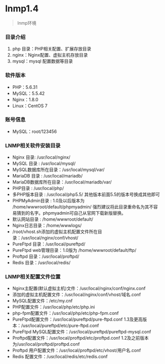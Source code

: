 # lnmp1.4
> lnmp环境

### 目录介绍
1. php 目录：PHP相关配置、扩展存放目录
2. nginx：Nginx配置、虚拟主机存放目录
3. mysql：mysql 配置数据等目录

### 软件版本
* PHP：5.6.31
* MySQL：5.5.42
* Nginx：1.8.0
* Linux：CentOS 7

### 账号信息
* MySQL：root/123456

### LNMP相关软件安装目录
* Nginx 目录: /usr/local/nginx/
* MySQL 目录 : /usr/local/mysql/
* MySQL数据库所在目录：/usr/local/mysql/var/
* MariaDB 目录 : /usr/local/mariadb/
* MariaDB数据库所在目录：/usr/local/mariadb/var/
* PHP目录 : /usr/local/php/
* 多PHP版本目录 : /usr/local/php5.5/ 其他版本前面5.5的版本号换成其他即可
* PHPMyAdmin目录 : 1.0及以后版本为 /home/wwwroot/default/phpmyadmin/ 强烈建议将此目录重命名为其不容易猜到的名字。phpmyadmin可自己从官网下载新版替换。
* 默认网站目录 : /home/wwwroot/default/
* Nginx日志目录：/home/wwwlogs/
* /root/vhost.sh添加的虚拟主机配置文件所在目录：/usr/local/nginx/conf/vhost/
* PureFtpd 目录：/usr/local/pureftpd/
* PureFtpd web管理目录：1.0版为 /home/wwwroot/default/ftp/
* Proftpd 目录：/usr/local/proftpd/
* Redis 目录：/usr/local/redis/

### LNMP相关配置文件位置
* Nginx主配置(默认虚拟主机)文件：/usr/local/nginx/conf/nginx.conf
* 添加的虚拟主机配置文件：/usr/local/nginx/conf/vhost/域名.conf
* MySQL配置文件：/etc/my.cnf
* PHP配置文件：/usr/local/php/etc/php.ini
* php-fpm配置文件：/usr/local/php/etc/php-fpm.conf
* PureFtpd配置文件：/usr/local/pureftpd/pure-ftpd.conf 1.3及更高版本：/usr/local/pureftpd/etc/pure-ftpd.conf
* PureFtpd MySQL配置文件：/usr/local/pureftpd/pureftpd-mysql.conf
* Proftpd配置文件：/usr/local/proftpd/etc/proftpd.conf 1.2及之前版本为/usr/local/proftpd/proftpd.conf
* Proftpd 用户配置文件：/usr/local/proftpd/etc/vhost/用户名.conf
* Redis 配置文件：/usr/local/redis/etc/redis.conf

